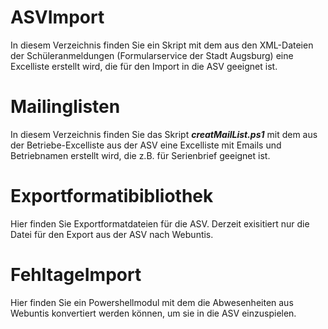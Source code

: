 # ASVImport
In diesem Verzeichnis finden Sie ein Skript mit dem aus den XML-Dateien der Schüleranmeldungen (Formularservice der Stadt Augsburg) eine Excelliste erstellt wird, die für den Import in die ASV geeignet ist.

# Mailinglisten
In diesem Verzeichnis finden Sie das Skript ***creatMailList.ps1*** mit dem aus der Betriebe-Excelliste aus der ASV eine Excelliste mit Emails und Betriebnamen erstellt wird, die z.B. für Serienbrief geeignet ist.

# Exportformatibibliothek
Hier finden Sie Exportformatdateien für die ASV. Derzeit exisitiert nur die Datei für den Export aus der ASV nach Webuntis.

# FehltageImport
Hier finden Sie ein Powershellmodul mit dem die Abwesenheiten aus Webuntis konvertiert werden können, um sie in die ASV einzuspielen.

